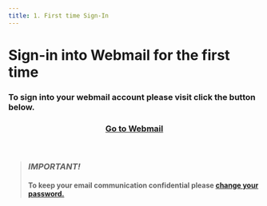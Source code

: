 ```yaml
---
title: 1. First time Sign-In
---
```


# Sign-in into Webmail for the first time

### To sign into your webmail account please visit click the button below.

<header class="hero">
<p class="action">
<a type="button" href="https://box.infinityarc.net/mail" target="_blank" class="nav-link action-button">
<!-- <button>Go To Webmail</button> --><h3>Go to Webmail</h3>
</a>
</p>
</header>

> ### *IMPORTANT!* 
> #### To keep your email communication confidential please [change your password.](./changing-your-password)